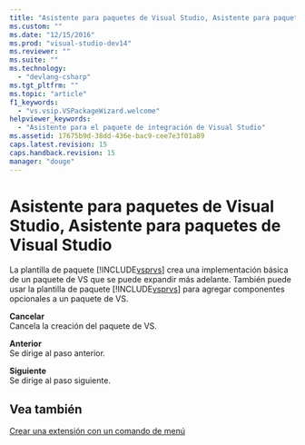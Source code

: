 ```yaml
---
title: "Asistente para paquetes de Visual Studio, Asistente para paquetes de Visual Studio | Microsoft Docs"
ms.custom: ""
ms.date: "12/15/2016"
ms.prod: "visual-studio-dev14"
ms.reviewer: ""
ms.suite: ""
ms.technology: 
  - "devlang-csharp"
ms.tgt_pltfrm: ""
ms.topic: "article"
f1_keywords: 
  - "vs.vsip.VSPackageWizard.welcome"
helpviewer_keywords: 
  - "Asistente para el paquete de integración de Visual Studio"
ms.assetid: 17675b9d-38dd-436e-bac9-cee7e3f01a89
caps.latest.revision: 15
caps.handback.revision: 15
manager: "douge"
---
```

# Asistente para paquetes de Visual Studio, Asistente para paquetes de Visual Studio
La plantilla de paquete [!INCLUDE[vsprvs](../assembler/masm/includes/vsprvs_md.md)] crea una implementación básica de un paquete de VS que se puede expandir más adelante. También puede usar la plantilla de paquete [!INCLUDE[vsprvs](../assembler/masm/includes/vsprvs_md.md)] para agregar componentes opcionales a un paquete de VS.  
  
 **Cancelar**  
 Cancela la creación del paquete de VS.  
  
 **Anterior**  
 Se dirige al paso anterior.  
  
 **Siguiente**  
 Se dirige al paso siguiente.  
  
## Vea también  
 [Crear una extensión con un comando de menú](../Topic/Creating%20an%20Extension%20with%20a%20Menu%20Command.md)